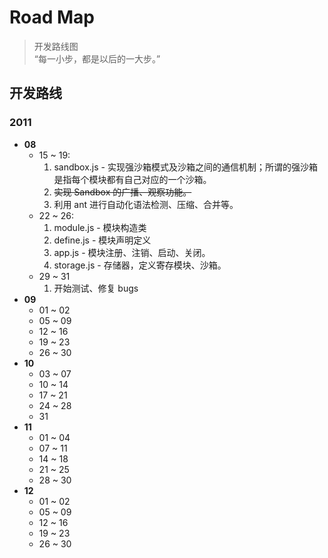 Road Map
========
> 开发路线图 <br />
> “每一小步，都是以后的一大步。”

## 开发路线 ##
### __2011__ ###
* __08__
    * 15 ~ 19:
        1. sandbox.js - 实现强沙箱模式及沙箱之间的通信机制；所谓的强沙箱是指每个模块都有自己对应的一个沙箱。
        2. <del>实现 Sandbox 的广播、观察功能。</del>
        3. 利用 ant 进行自动化语法检测、压缩、合并等。
    * 22 ~ 26:
        1. module.js - 模块构造类
        2. define.js - 模块声明定义
        3. app.js - 模块注册、注销、启动、关闭。
        4. storage.js - 存储器，定义寄存模块、沙箱。
    * 29 ~ 31
        1. 开始测试、修复 bugs
* __09__
    * 01 ~ 02
    * 05 ~ 09
    * 12 ~ 16
    * 19 ~ 23
    * 26 ~ 30
* __10__
    * 03 ~ 07
    * 10 ~ 14
    * 17 ~ 21
    * 24 ~ 28
    * 31
* __11__
    * 01 ~ 04
    * 07 ~ 11
    * 14 ~ 18
    * 21 ~ 25
    * 28 ~ 30
* __12__
    * 01 ~ 02
    * 05 ~ 09
    * 12 ~ 16
    * 19 ~ 23
    * 26 ~ 30
